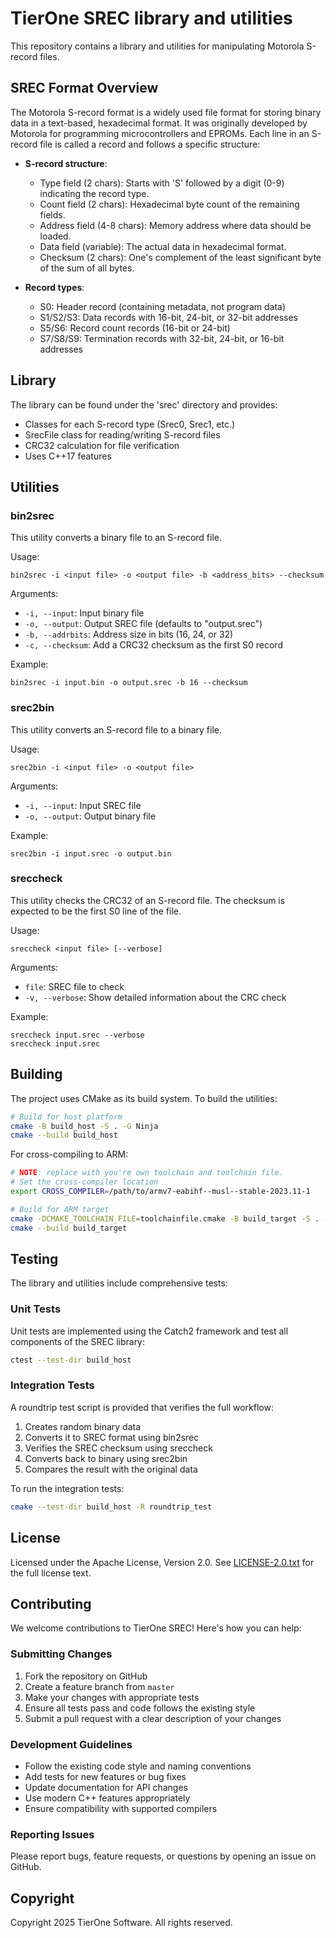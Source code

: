 # TierOne SREC library and utilities

This repository contains a library and utilities for manipulating Motorola S-record files.

## SREC Format Overview

The Motorola S-record format is a widely used file format for storing binary data in a text-based, hexadecimal format. It was originally developed by Motorola for programming microcontrollers and EPROMs. Each line in an S-record file is called a record and follows a specific structure:

- **S-record structure**:
  - Type field (2 chars): Starts with 'S' followed by a digit (0-9) indicating the record type.
  - Count field (2 chars): Hexadecimal byte count of the remaining fields.
  - Address field (4-8 chars): Memory address where data should be loaded.
  - Data field (variable): The actual data in hexadecimal format.
  - Checksum (2 chars): One's complement of the least significant byte of the sum of all bytes.

- **Record types**:
  - S0: Header record (containing metadata, not program data)
  - S1/S2/S3: Data records with 16-bit, 24-bit, or 32-bit addresses
  - S5/S6: Record count records (16-bit or 24-bit)
  - S7/S8/S9: Termination records with 32-bit, 24-bit, or 16-bit addresses

## Library

The library can be found under the 'srec' directory and provides:

- Classes for each S-record type (Srec0, Srec1, etc.)
- SrecFile class for reading/writing S-record files
- CRC32 calculation for file verification
- Uses C++17 features

## Utilities

### bin2srec

This utility converts a binary file to an S-record file.

Usage:
```
bin2srec -i <input file> -o <output file> -b <address_bits> --checksum
```

Arguments:
- `-i, --input`: Input binary file
- `-o, --output`: Output SREC file (defaults to "output.srec")
- `-b, --addrbits`: Address size in bits (16, 24, or 32)
- `-c, --checksum`: Add a CRC32 checksum as the first S0 record

Example:
```
bin2srec -i input.bin -o output.srec -b 16 --checksum
```

### srec2bin

This utility converts an S-record file to a binary file.

Usage:
```
srec2bin -i <input file> -o <output file>
```

Arguments:
- `-i, --input`: Input SREC file
- `-o, --output`: Output binary file

Example:
```
srec2bin -i input.srec -o output.bin
```

### sreccheck

This utility checks the CRC32 of an S-record file.
The checksum is expected to be the first S0 line of the file.

Usage:
```
sreccheck <input file> [--verbose]
```

Arguments:
- `file`: SREC file to check
- `-v, --verbose`: Show detailed information about the CRC check

Example:
```
sreccheck input.srec --verbose
sreccheck input.srec
```

## Building

The project uses CMake as its build system. To build the utilities:

```bash
# Build for host platform
cmake -B build_host -S . -G Ninja
cmake --build build_host
```

For cross-compiling to ARM:

```bash
# NOTE: replace with you're own toolchain and toolchain file.
# Set the cross-compiler location
export CROSS_COMPILER=/path/to/armv7-eabihf--musl--stable-2023.11-1

# Build for ARM target
cmake -DCMAKE_TOOLCHAIN_FILE=toolchainfile.cmake -B build_target -S . -G Ninja
cmake --build build_target
```

## Testing

The library and utilities include comprehensive tests:

### Unit Tests

Unit tests are implemented using the Catch2 framework and test all components of the SREC library:

```bash
ctest --test-dir build_host
```

### Integration Tests

A roundtrip test script is provided that verifies the full workflow:
1. Creates random binary data
2. Converts it to SREC format using bin2srec
3. Verifies the SREC checksum using sreccheck
4. Converts back to binary using srec2bin
5. Compares the result with the original data

To run the integration tests:

```bash
cmake --test-dir build_host -R roundtrip_test
```

## License

Licensed under the Apache License, Version 2.0. See [LICENSE-2.0.txt](LICENSE-2.0.txt) for the full license text.


## Contributing

We welcome contributions to TierOne SREC! Here's how you can help:

### Submitting Changes

1. Fork the repository on GitHub
2. Create a feature branch from `master`
3. Make your changes with appropriate tests
4. Ensure all tests pass and code follows the existing style
5. Submit a pull request with a clear description of your changes

### Development Guidelines

- Follow the existing code style and naming conventions
- Add tests for new features or bug fixes
- Update documentation for API changes
- Use modern C++ features appropriately
- Ensure compatibility with supported compilers

### Reporting Issues

Please report bugs, feature requests, or questions by opening an issue on GitHub.

## Copyright

Copyright 2025 TierOne Software. All rights reserved.